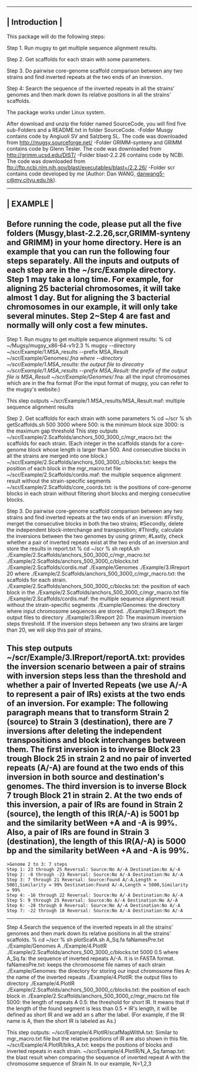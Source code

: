 --------------
|  Introduction  |
--------------
This package will do the following steps:

Step 1. Run mugsy to get multiple sequence alignment results.

Step 2. Get scaffolds for each strain with some parameters.

Step 3. Do pairwise core-genome scaffold comparison between any two strains and find inverted repeats at the two ends of an inversion.

Step 4: Search the sequence of the inverted repeats in all the strains’ genomes and then mark down its relative positions in all the strains’ scaffolds.

The package works under Linux system.
 
After download and unzip the folder named SourceCode, you will find five sub-Folders and a README.txt in folder SourceCode.
-Folder Musgy contains code by Angiuoli SV and Salzberg SL. The code was downloaded from http://mugsy.sourceforge.net/
-Folder GRIMM-synteny and GRIMM contains code by Glenn Tesler. The code was downloaded from http://grimm.ucsd.edu/DIST/
-Folder blast-2.2.26 contains code by NCBI. The code was downloaded from ftp://ftp.ncbi.nlm.nih.gov/blast/executables/blast+/2.2.26/ 
-Folder scr contains code developed by me (Author: Dan WANG, danwang5-c@my.cityu.edu.hk).

--------------
|  EXAMPLE  |
--------------
Before running the code, please put all the five folders (Musgy,blast-2.2.26,scr,GRIMM-synteny and GRIMM) in your home directory.
Here is an example that you can run the following four steps separately.
All the inputs and outputs of each step are in the ~/src/Example directory.
Step 1 may take a long time. For example, for aligning 25 bacterial chromosomes, it will take almost 1 day. But for aligning the 3 bacterial chromosomes in our example, it will only take several minutes.
Step 2~Step 4 are fast and normally will only cost a few minutes.
---------------------------------------------------------------------------------------------------------
Step 1. Run mugsy to get multiple sequence alignment results:
% cd ~/Mugsy/mugsy_x86-64-v1r2.3
% mugsy --directory ~/scr/Example/1.MSA_results --prefix MSA_Result ~/scr/Example/Genomes/*.fna
where
	--directory ~/scr/Example/1.MSA_results: the output file to direcotry ~/scr/Example/1.MSA_results
	--prefix MSA_Result: the prefix of the output file is MSA_Result
	~/scr/Example/Genomes/*.fna: all the input chromosomes which are in the fna format
	(For the input format of mugsy, you can refer to the mugsy's website:)

This step outputs
  	~/scr/Example/1.MSA_results/MSA_Result.maf: multiple sequence alignment results

Step 2. Get scaffolds for each strain with some parameters
% cd ~/scr
% sh getScaffolds.sh 500 3000
where 
	500: is the minimum block size
	3000: is the maximum gap threshold
This step outputs
	~/scr/Example/2.Scaffolds/anchors_500_3000_c/mgr_macro.txt: the scaffolds for each strain. (Each integer in the scaffolds stands for a core-genome block whose 	length is larger than 500. And consecutive blocks in all the strains are merged into one block.)
	~/scr/Example/2.Scaffolds/anchors_500_3000_c/blocks.txt: keeps the position of each block in the mgr_macro.txt file
	~/scr/Example/2.Scaffolds/cordis.maf: the multiple sequence alignment result without the strain-specific segments
	~/scr/Example/2.Scaffolds/core_coords.txt: is the positions of core-genome blocks in each strain without filtering short blocks and merging consecutive blocks.
 
Step 3. Do pairwise core-genome scaffold comparison between any two strains and find inverted repeats at the two ends of an inversion:
#Firstly, merget the consecutive blocks in both the two strains;
#Secondly, delete the independent block-interchange and transposition;
#Thirdly, calculate the inversions between the two genomes by using grimm;
#Lastly, check whether a pair of inverted repeats exist at the two ends of an inversion and store the results in report.txt
% cd ~/scr
% sh reptA.sh ./Example/2.Scaffolds/anchors_500_3000_c/mgr_macro.txt ./Example/2.Scaffolds/anchors_500_3000_c/blocks.txt ./Example/2.Scaffolds/cordis.maf ./Example/Genomes ./Example/3.IRreport 20
where
	./Example/2.Scaffolds/anchors_500_3000_c/mgr_macro.txt: the scaffolds for each strain.
	./Example/2.Scaffolds/anchors_500_3000_c/blocks.txt: the position of each block in the ./Example/2.Scaffolds/anchors_500_3000_c/mgr_macro.txt file
	./Example/2.Scaffolds/cordis.maf: the multiple sequence alignment result without the strain-specific segments
	./Example/Genomes: the directory where input chromosome sequences are stored.
	./Example/3.IRreport: the output files to directory ./Example/3.IRreport
	20: The maximum inversion steps threshold. If the inversion steps between any two strains are larger than 20, we will skip this pair of strains.
	
This step outputs
	~/scr/Example/3.IRreport/reportA.txt: provides the inversion scenario between a pair of strains with inversion steps less than the threshold and whether a pair of Inverted Repeats (we use A/-A to represent a pair of IRs) exists at the two ends of an inversion. For example: The following paragraph means that to transform Strain 2 (source) to Strain 3 (destination), there are 7 inversions after deleting the independent transpositions and block interchanges between them. The first inversion is to inverse Block 23 trough Block 25 in strain 2 and no pair of inverted repeats (A/-A) are found at the two ends of this inversion in both source and destination's genomes. The third inversion is to inverse Block 7 trough Block 21 in strain 2. At the two ends of this inversion, a pair of IRs are found in Strain 2 (source), the length of this IR(A/-A) is 5001 bp and the similarity betWeen +A and -A is 99%. Also, a pair of IRs are found in Strain 3 (destination), the length of this IR(A/-A) is 5000 bp and the similarity betWeen +A and -A is 99%.
----------------------------------------------------------------------------------------------------------------------------------------
	>Genome 2 to 3: 7 steps
	Step 1: 23 through 25 Reversal: Source:No A/-A Destination:No A/-A
	Step 2: -8 through -23 Reversal: Source:No A/-A Destination:No A/-A
	Step 3: 7 through 21 Reversal: Source:Found A/-A,Length = 5001,Similarity = 99% Destination:Found A/-A,Length = 5000,Similarity = 99%
	Step 4: -16 through 22 Reversal: Source:No A/-A Destination:No A/-A
	Step 5: 9 through 25 Reversal: Source:No A/-A Destination:No A/-A
	Step 6: -28 through 8 Reversal: Source:No A/-A Destination:No A/-A
	Step 7: -22 through 18 Reversal: Source:No A/-A Destination:No A/-A
----------------------------------------------------------------------------------------------------------------------------------------

Step 4.Search the sequence of the inverted repeats in all the strains’ genomes and then mark down its relative positions in all the strains’ scaffolds.
% cd ~/scr
% sh plotScafA.sh A_Sq.fa faNamesPre.txt ./Example/Genomes A ./Example/4.PlotIR ./Example/2.Scaffolds/anchors_500_3000_c/blocks.txt 5000 0.5
where
	A_Sq.fa: the sequence of inverted repeats A/-A. It is in FASTA format.
	faNamesPre.txt: keeps the chromosome file names of each strain
	./Example/Genomes: the directory for storing our input chromosome files
	A: the name of the inverted repeats
	./Example/4.PlotIR: the output files to directory ./Example/4.PlotIR
	./Example/2.Scaffolds/anchors_500_3000_c/blocks.txt: the position of each block in ./Example/2.Scaffolds/anchors_500_3000_c/mgr_macro.txt file
	5000: the length of repeats A
	0.5: the threshold for short IR. It means that if the length of the found segment is less than 0.5 * IR's length, it will be defined as short IR and we add an s after the label. 
             (For example, if the IR name is A, then the short IR is labeled as As.)

This step outputs:
	~/scr/Example/4.PlotIR/scafMapWithA.txt: Similar to mgr_macro.txt file but the relative positions of IR are also shown in this file. 
	~/scr/Example/4.PlotIR/blks_A.txt: keeps the positions of blocks and inverted repeats in each strain.
	~/scr/Example/4.PlotIR/N_A_Sq.famap.txt: the blast result when comparing the sequence of inverted repeat A with the chromosome sequence of Strain N. In our example, N=1,2,3
